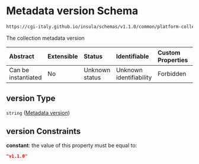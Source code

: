 # Metadata version Schema

```txt
https://cgi-italy.github.io/insula/schemas/v1.1.0/common/platform-collection.schema.json#/$defs/platformVectorCollectionTypeObject/properties/version
```

The collection metadata version

| Abstract            | Extensible | Status         | Identifiable            | Custom Properties | Additional Properties | Access Restrictions | Defined In                                                                                                 |
| :------------------ | :--------- | :------------- | :---------------------- | :---------------- | :-------------------- | :------------------ | :--------------------------------------------------------------------------------------------------------- |
| Can be instantiated | No         | Unknown status | Unknown identifiability | Forbidden         | Allowed               | none                | [platform-collection.schema.json\*](schemas/common/platform-collection.schema.json) |

## version Type

`string` ([Metadata version](platform-collection-defs-vector-collection-tag-properties-metadata-version.md))

## version Constraints

**constant**: the value of this property must be equal to:

```json
"v1.1.0"
```

